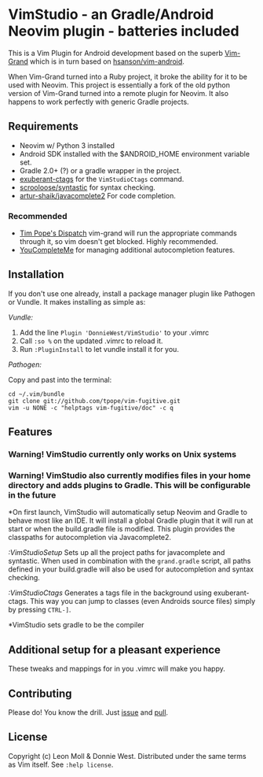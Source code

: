 VimStudio - an Gradle/Android Neovim plugin - batteries included
================================================================================

This is a Vim Plugin for Android development based on the superb [Vim-Grand](https://github.com/meonlol/vim-grand) which is in turn based on [hsanson/vim-android](https://github.com/hsanson/vim-android).

When Vim-Grand turned into a Ruby project, it broke the ability for it to be used with Neovim. This project is essentially a fork of the old python version of Vim-Grand turned into a remote plugin for Neovim. It also happens to work perfectly with generic Gradle projects.

Requirements
--------------------------------------------------------------------------------

- Neovim w/ Python 3 installed
- Android SDK installed with the $ANDROID_HOME environment variable set.
- Gradle 2.0+ (?) or a gradle wrapper in the project.
- [exuberant-ctags](http://ctags.sourceforge.net/) for the `VimStudioCtags` command.
- [scrooloose/syntastic](https://github.com/scrooloose/syntastic) for syntax
  checking.
- [artur-shaik/javacomplete2](https://github.com/artur-shaik/vim-javacomplete2) For code
  completion.

### Recommended

- [Tim Pope's Dispatch](https://github.com/tpope/vim-dispatch) vim-grand will
  run the appropriate commands through it, so vim doesn't get blocked. Highly
  recommended.
- [YouCompleteMe](https://github.com/Valloric/YouCompleteMe) for managing
  additional autocompletion features.


Installation
--------------------------------------------------------------------------------

If you don't use one already, install a package manager plugin like Pathogen
or Vundle. It makes installing as simple as:

_Vundle:_

1. Add the line `Plugin 'DonnieWest/VimStudio'` to your .vimrc
2. Call `:so %` on the updated .vimrc to reload it.
3. Run `:PluginInstall` to let vundle install it for you.

_Pathogen:_

Copy and past into the terminal:

    cd ~/.vim/bundle
    git clone git://github.com/tpope/vim-fugitive.git
    vim -u NONE -c "helptags vim-fugitive/doc" -c q



Features
--------------------------------------------------------------------------------

### Warning! VimStudio currently only works on Unix systems
### Warning! VimStudio also currently modifies files in your home directory and adds plugins to Gradle. This will be configurable in the future

*On first launch, VimStudio will automatically setup Neovim and Gradle to behave most like an IDE. It will install a global Gradle plugin that it will run at start or when the build.gradle file is modified. This plugin provides the classpaths for autocompletion via Javacomplete2.

*:VimStudioSetup* Sets up all the project paths for javacomplete and syntastic.
When used in combination with the `grand.gradle` script, all paths defined in
your build.gradle will also be used for autocompletion and syntax checking.  

*:VimStudioCtags* Generates a tags file in the background using exuberant-ctags.
This way you can jump to classes (even Androids source files) simply by
pressing `CTRL-]`.

*VimStudio sets gradle to be the compiler

Additional setup for a pleasant experience
--------------------------------------------------------------------------------

These tweaks and mappings for in you .vimrc will make you happy.

Contributing
--------------------------------------------------------------------------------

Please do! You know the drill. Just
[issue](https://github.com/DonnieWest/VimStudio/issues) and
[pull](https://github.com/DonnieWest/VimStudio/pulls).

License
--------------------------------------------------------------------------------

Copyright (c) Leon Moll & Donnie West. Distributed under the same terms as Vim itself.
See `:help license`.
